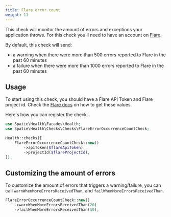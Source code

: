 ```yaml
---
title: Flare error count
weight: 11
---
```


This check will monitor the amount of errors and exceptions your application throws. For this check you'll need to have an account on [Flare](https://flareapp.io).

By default, this check will send:
- a warning when there were more than 500 errors reported to Flare in the past 60 minutes
- a failure when there were more than 1000 errors reported to Flare in the past 60 minutes

## Usage

To start using this check, you should have a Flare API Token and Flare project id. Check the [Flare docs](https://flareapp.io/docs) on how to get these values.

Here's how you can register the check.

```php
use Spatie\Health\Facades\Health;
use Spatie\Health\Checks\Checks\FlareErrorOccurrenceCountCheck;

Health::checks([
    FlareErrorOccurrenceCountCheck::new()
        ->apiToken($flareApiToken)
        ->projectId($flareProjectId),
]);
```

## Customizing the amount of errors

To customize the amount of errors that triggers a warning/failure, you can call `warnWhenMoreErrorsReceivedThan`, and `failWhenMoreErrorsReceivedThan`.

```php
FlareErrorOccurrenceCountCheck::new()
    ->warnWhenMoreErrorsReceivedThan(20)
    ->failWhenMoreErrorsReceivedThan(50),
```

